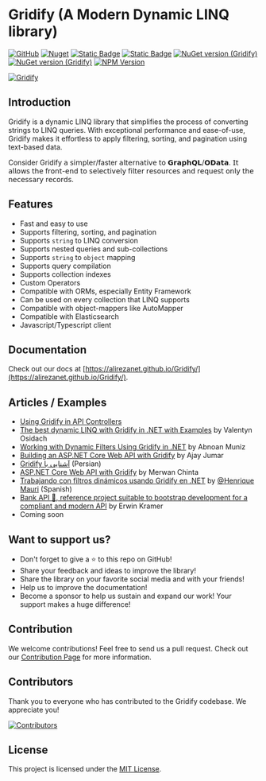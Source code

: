 # Gridify (A Modern Dynamic LINQ library)

[![GitHub](https://img.shields.io/github/license/alirezanet/gridify)](https://github.com/alirezanet/Gridify/blob/master/LICENSE)
[![Nuget](https://img.shields.io/nuget/dt/gridify?color=%239100ff)](https://www.nuget.org/packages/Gridify/)
[![Static Badge](https://img.shields.io/badge/Documentation-42bc00?logo=readme&logoColor=white)](https://alirezanet.github.io/Gridify/)
[![Static Badge](https://img.shields.io/badge/fuget-f88445?logo=readme&logoColor=white)](https://www.fuget.org/packages/Gridify)
[![NuGet version (Gridify)](https://img.shields.io/nuget/v/Gridify.svg?style=flat-square&label=stable)](https://www.nuget.org/packages/Gridify/)
[![NuGet version (Gridify)](https://img.shields.io/nuget/vpre/Gridify.svg?style=flat-square&label=latest&color=yellowgreen)](https://www.nuget.org/packages/Gridify/)
[![NPM Version](https://img.shields.io/npm/v/gridify-client?label=gridify-client&color=darkcyan)](https://www.npmjs.com/package/gridify-client)

[![Gridify](https://raw.githubusercontent.com/alirezanet/Gridify/master/docs/pages/public/gridify-readme-logo.svg)](https://alirezanet.github.io/Gridify/)

## Introduction

Gridify is a dynamic LINQ library that simplifies the process of converting strings to LINQ queries. With exceptional performance and ease-of-use, Gridify makes it effortless to apply filtering, sorting, and pagination using text-based data.

Consider Gridify 𝖺 𝗌𝗂𝗆𝗉𝗅𝖾𝗋/faster 𝖺𝗅𝗍𝖾𝗋𝗇𝖺𝗍𝗂𝗏𝖾 𝗍𝗈 𝗚𝗿𝗮𝗽𝗵𝗤𝗟/𝗢𝗗𝗮𝘁𝗮. 𝖨𝗍 𝖺𝗅𝗅𝗈𝗐𝗌 𝗍𝗁𝖾 𝖿𝗋𝗈𝗇𝗍-𝖾𝗇𝖽 𝗍𝗈 𝗌𝖾𝗅𝖾𝖼𝗍𝗂𝗏𝖾𝗅𝗒 𝖿𝗂𝗅𝗍𝖾𝗋 𝗋𝖾𝗌𝗈𝗎𝗋𝖼𝖾𝗌 𝖺𝗇𝖽 𝗋𝖾𝗊𝗎𝖾𝗌𝗍 𝗈𝗇𝗅𝗒 𝗍𝗁𝖾 𝗇𝖾𝖼𝖾𝗌𝗌𝖺𝗋𝗒 𝗋𝖾𝖼𝗈𝗋𝖽𝗌.

## Features

- Fast and easy to use
- Supports filtering, sorting, and pagination
- Supports `string` to LINQ conversion
- Supports nested queries and sub-collections
- Supports `string` to `object` mapping
- Supports query compilation
- Supports collection indexes
- Custom Operators
- Compatible with ORMs, especially Entity Framework
- Can be used on every collection that LINQ supports
- Compatible with object-mappers like AutoMapper
- Compatible with Elasticsearch
- Javascript/Typescript client

## Documentation

Check out our docs at [https://alirezanet.github.io/Gridify/](https://alirezanet.github.io/Gridify/).

## Articles / Examples

- [Using Gridify in API Controllers](https://alirezanet.github.io/Gridify/example/api-controller.html#using-gridify-in-api-controllers)
- [The best dynamic LINQ with Gridify in .NET with Examples](https://medium.com/@valentin.osidach/the-best-dynamic-linq-library-with-gridify-in-net-ac3cb875b5b0) by Valentyn Osidach
- [Working with Dynamic Filters Using Gridify in .NET](https://levelup.gitconnected.com/working-with-dynamic-filters-using-gridify-in-net-6bba618dd9f8) by Abnoan Muniz
- [Building an ASP.NET Core Web API with Gridify](https://www.c-sharpcorner.com/article/building-an-asp-net-core-web-api-with-gridify) by Ajay Jumar
- [<span dir="rtl" align="right">آشنایی با Gridify</span>](https://www.dntips.ir/post/3345/%d8%a2%d8%b4%d9%86%d8%a7%db%8c%db%8c-%d8%a8%d8%a7-gridify) (Persian)
- [ASP.NET Core Web API with Gridify](https://medium.com/codenx/asp-net-core-web-api-with-gridify-d27627c81169) by Merwan Chinta
- [Trabajando con filtros dinámicos usando Gridify en .NET](https://henriquemauri.net/trabalhando-com-filtros-dinamicos-utilizando-o-gridify-no-net/) by [@Henrique Mauri](https://github.com/hgmauri) (Spanish)
- [Bank API 🏦, reference project suitable to bootstrap development for a compliant and modern API](https://github.com/erwinkramer/bank-api/tree/main?tab=readme-ov-file#bank-api-) by Erwin Kramer
- Coming soon

## Want to support us?

- Don't forget to give a ⭐ to this repo on GitHub!
- Share your feedback and ideas to improve the library!
- Share the library on your favorite social media and with your friends!
- Help us to improve the documentation!
- Become a sponsor to help us sustain and expand our work! Your support makes a huge difference!

## Contribution

We welcome contributions! Feel free to send us a pull request. Check out our [Contribution Page](https://alirezanet.github.io/Gridify/contribution) for more information.

## Contributors

Thank you to everyone who has contributed to the Gridify codebase. We appreciate you!

<a href="https://github.com/alirezanet/gridify/graphs/contributors">
  <img src="https://contrib.rocks/image?repo=alirezanet/gridify" alt="Contributors" />
</a>

## License

This project is licensed under the [MIT License](https://github.com/alirezanet/gridify/blob/master/LICENSE).
